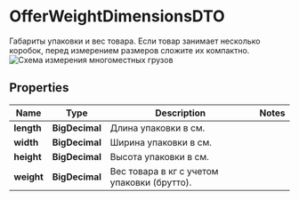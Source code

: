 

# OfferWeightDimensionsDTO

Габариты упаковки и вес товара.  Если товар занимает несколько коробок, перед измерением размеров сложите их компактно.  ![Схема измерения многоместных грузов](../../_images/reference/boxes-measure.png) 

## Properties

| Name | Type | Description | Notes |
|------------ | ------------- | ------------- | -------------|
|**length** | **BigDecimal** | Длина упаковки в см.  |  |
|**width** | **BigDecimal** | Ширина упаковки в см.  |  |
|**height** | **BigDecimal** | Высота упаковки в см.  |  |
|**weight** | **BigDecimal** | Вес товара в кг с учетом упаковки (брутто).  |  |



